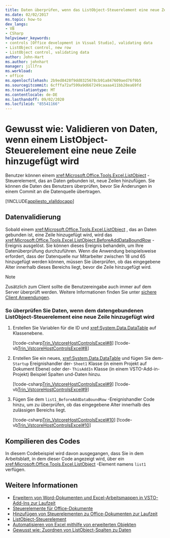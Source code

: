 ```yaml
---
title: Daten überprüfen, wenn das ListObject-Steuerelement eine neue Zeile hinzufügt
ms.date: 02/02/2017
ms.topic: how-to
dev_langs:
- VB
- CSharp
helpviewer_keywords:
- controls [Office development in Visual Studio], validating data
- ListObject control, new row
- ListObject control, validating data
author: John-Hart
ms.author: johnhart
manager: jillfra
ms.workload:
- office
ms.openlocfilehash: 2b9ed8428f9dd0325678cb91a847609aed76f9b5
ms.sourcegitcommit: 6cfffa72af599a9d667249caaaa411bb28ea69fd
ms.translationtype: MT
ms.contentlocale: de-DE
ms.lasthandoff: 09/02/2020
ms.locfileid: "85541166"
---
```

# <a name="how-to-validate-data-when-a-new-row-is-added-to-a-listobject-control"></a>Gewusst wie: Validieren von Daten, wenn einem ListObject-Steuerelement eine neue Zeile hinzugefügt wird
  Benutzer können einem <xref:Microsoft.Office.Tools.Excel.ListObject> -Steuerelement, das an Daten gebunden ist, neue Zeilen hinzufügen. Sie können die Daten des Benutzers überprüfen, bevor Sie Änderungen in einem Commit an die Datenquelle übertragen.

 [!INCLUDE[appliesto_xlalldocapp](../vsto/includes/appliesto-xlalldocapp-md.md)]

## <a name="data-validation"></a>Datenvalidierung
 Sobald einem <xref:Microsoft.Office.Tools.Excel.ListObject> , das an Daten gebunden ist, eine Zeile hinzugefügt wird, wird das <xref:Microsoft.Office.Tools.Excel.ListObject.BeforeAddDataBoundRow> -Ereignis ausgelöst. Sie können dieses Ereignis behandeln, um Ihre Datenüberprüfung durchzuführen. Wenn die Anwendung beispielsweise erfordert, dass der Datenquelle nur Mitarbeiter zwischen 18 und 65 hinzugefügt werden können, müssen Sie überprüfen, ob das eingegebene Alter innerhalb dieses Bereichs liegt, bevor die Zeile hinzugefügt wird.

> [!NOTE]
> Zusätzlich zum Client sollte die Benutzereingabe auch immer auf dem Server überprüft werden. Weitere Informationen finden Sie unter [sichere Client Anwendungen](/dotnet/framework/data/adonet/secure-client-applications).

### <a name="to-validate-data-when-a-new-row-is-added-to-data-bound-listobject"></a>So überprüfen Sie Daten, wenn dem datengebundenen ListObject-Steuerelement eine neue Zeile hinzugefügt wird

1. Erstellen Sie Variablen für die ID und <xref:System.Data.DataTable> auf Klassenebene.

     [!code-csharp[Trin_VstcoreHostControlsExcel#8](../vsto/codesnippet/CSharp/Trin_VstcoreHostControlsExcelCS/Sheet1.cs#8)]
     [!code-vb[Trin_VstcoreHostControlsExcel#8](../vsto/codesnippet/VisualBasic/Trin_VstcoreHostControlsExcelVB/Sheet1.vb#8)]

2. Erstellen Sie ein neues, <xref:System.Data.DataTable> und fügen Sie dem- `Startup` Ereignishandler der- `Sheet1` Klasse (in einem Projekt auf Dokument Ebene) oder der- `ThisAddIn` Klasse (in einem VSTO-Add-in-Projekt) Beispiel Spalten und-Daten hinzu.

     [!code-csharp[Trin_VstcoreHostControlsExcel#9](../vsto/codesnippet/CSharp/Trin_VstcoreHostControlsExcelCS/Sheet1.cs#9)]
     [!code-vb[Trin_VstcoreHostControlsExcel#9](../vsto/codesnippet/VisualBasic/Trin_VstcoreHostControlsExcelVB/Sheet1.vb#9)]

3. Fügen Sie dem `list1_BeforeAddDataBoundRow` -Ereignishandler Code hinzu, um zu überprüfen, ob das eingegebene Alter innerhalb des zulässigen Bereichs liegt.

     [!code-csharp[Trin_VstcoreHostControlsExcel#10](../vsto/codesnippet/CSharp/Trin_VstcoreHostControlsExcelCS/Sheet1.cs#10)]
     [!code-vb[Trin_VstcoreHostControlsExcel#10](../vsto/codesnippet/VisualBasic/Trin_VstcoreHostControlsExcelVB/Sheet1.vb#10)]

## <a name="compile-the-code"></a>Kompilieren des Codes
 In diesem Codebeispiel wird davon ausgegangen, dass Sie in dem Arbeitsblatt, in dem dieser Code angezeigt wird, über ein <xref:Microsoft.Office.Tools.Excel.ListObject> -Element namens `list1` verfügen.

## <a name="see-also"></a>Weitere Informationen
- [Erweitern von Word-Dokumenten und Excel-Arbeitsmappen in VSTO-Add-Ins zur Laufzeit](../vsto/extending-word-documents-and-excel-workbooks-in-vsto-add-ins-at-run-time.md)
- [Steuerelemente für Office-Dokumente](../vsto/controls-on-office-documents.md)
- [Hinzufügen von Steuerelementen zu Office-Dokumenten zur Laufzeit](../vsto/adding-controls-to-office-documents-at-run-time.md)
- [ListObject-Steuerelement](../vsto/listobject-control.md)
- [Automatisieren von Excel mithilfe von erweiterten Objekten](../vsto/automating-excel-by-using-extended-objects.md)
- [Gewusst wie: Zuordnen von ListObject-Spalten zu Daten](../vsto/how-to-map-listobject-columns-to-data.md)
